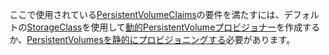 ここで使用されている[PersistentVolumeClaims](/docs/user-guide/persistent-volumes/#persistentvolumeclaims)の要件を満たすには、デフォルトの[StorageClass](/docs/concepts/storage/storage-classes/)を使用して[動的PersistentVolumeプロビジョナー](/docs/concepts/storage/dynamic-provisioning/)を作成するか、[PersistentVolumesを静的にプロビジョニングする](/docs/user-guide/persistent-volumes/#provisioning)必要があります。
